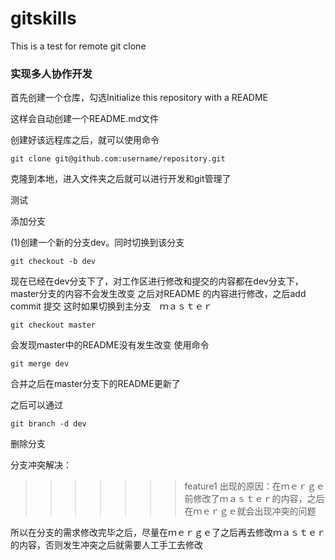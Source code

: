 # gitskills
This is a test for remote git clone
### 实现多人协作开发
首先创建一个仓库，勾选Initialize this repository with a README

这样会自动创建一个README.md文件

创建好该远程库之后，就可以使用命令
```
git clone git@github.com:username/repository.git
```
克隆到本地，进入文件夹之后就可以进行开发和git管理了


测试

添加分支

(1)创建一个新的分支dev。同时切换到该分支
```
git checkout -b dev
```
现在已经在dev分支下了，对工作区进行修改和提交的内容都在dev分支下，master分支的内容不会发生改变
之后对README 的内容进行修改，之后add commit 提交
这时如果切换到主分支　ｍａｓｔｅｒ
```
git checkout master
```
会发现master中的README没有发生改变
使用命令
```
git merge dev
```
合并之后在master分支下的README更新了


之后可以通过
```
git branch -d dev
```
删除分支


分支冲突解决：
>>>>>>> feature1
出现的原因：在ｍｅｒｇｅ前修改了ｍａｓｔｅｒ的内容，之后在ｍｅｒｇｅ就会出现冲突的问题

所以在分支的需求修改完毕之后，尽量在ｍｅｒｇｅ了之后再去修改ｍａｓｔｅｒ的内容，否则发生冲突之后就需要人工手工去修改


